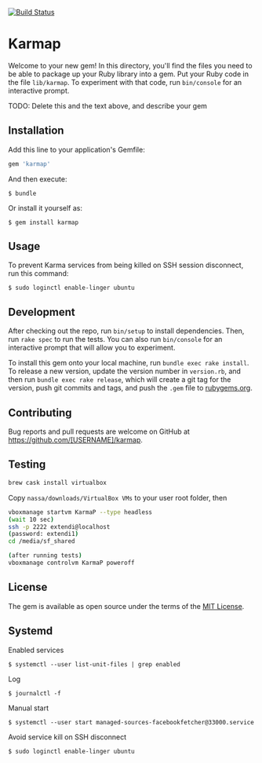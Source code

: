 [![Build Status](https://secure.travis-ci.org/4forges/karmap.png)](http://travis-ci.org/4forges/karmap)

# Karmap

Welcome to your new gem! In this directory, you'll find the files you need to be able to package up your Ruby library into a gem. Put your Ruby code in the file `lib/karmap`. To experiment with that code, run `bin/console` for an interactive prompt.

TODO: Delete this and the text above, and describe your gem

## Installation

Add this line to your application's Gemfile:

```ruby
gem 'karmap'
```

And then execute:

    $ bundle

Or install it yourself as:

    $ gem install karmap

## Usage

To prevent Karma services from being killed on SSH session disconnect, run this command:

    $ sudo loginctl enable-linger ubuntu

## Development

After checking out the repo, run `bin/setup` to install dependencies. Then, run `rake spec` to run the tests. You can also run `bin/console` for an interactive prompt that will allow you to experiment.

To install this gem onto your local machine, run `bundle exec rake install`. To release a new version, update the version number in `version.rb`, and then run `bundle exec rake release`, which will create a git tag for the version, push git commits and tags, and push the `.gem` file to [rubygems.org](https://rubygems.org).

## Contributing

Bug reports and pull requests are welcome on GitHub at https://github.com/[USERNAME]/karmap.

## Testing

```bash
brew cask install virtualbox

```

Copy `nassa/downloads/VirtualBox VMs` to your user root folder, then

```bash
vboxmanage startvm KarmaP --type headless
(wait 10 sec)
ssh -p 2222 extendi@localhost
(password: extendi1)
cd /media/sf_shared

(after running tests)
vboxmanage controlvm KarmaP poweroff 
```

## License

The gem is available as open source under the terms of the [MIT License](http://opensource.org/licenses/MIT).


## Systemd

Enabled services 

    $ systemctl --user list-unit-files | grep enabled
    
Log

    $ journalctl -f
    
Manual start
    
    $ systemctl --user start managed-sources-facebookfetcher@33000.service

Avoid service kill on SSH disconnect

    $ sudo loginctl enable-linger ubuntu


